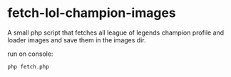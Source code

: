 # fetch-lol-champion-images
A small php script that fetches all league of legends champion profile and loader images and save them in the images dir.

run on console:
```php
php fetch.php
```
